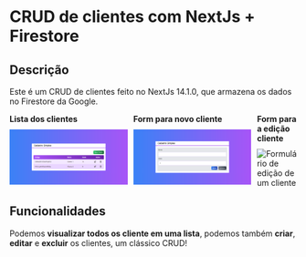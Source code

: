 # CRUD de clientes com NextJs + Firestore

## Descrição

Este é um CRUD de clientes feito no NextJs 14.1.0, que armazena os dados no Firestore da Google.

<div style="display: flex; flex-direction: row; justify-content: space-around; gap: 10px;">
    <div style="display: flex; flex-direction: column; gap: 10px;" >
        <b>Lista dos clientes</b>
        <img style="width: 100%;" src="public/image/ListaClientes.PNG" alt="Listagem dos clientes">
    </div>
    <div style="display: flex; flex-direction: column; gap: 10px;">
        <b>Form para novo cliente</b>
        <img style="width: 100%" src="public/image/FormNovoCliente.PNG" alt="Formulário para um novo cliente">
    </div>
    <div style="display: flex; flex-direction: column; gap: 10px;">
        <b>Form para a edição cliente</b>
        <img style="width: 100%" src="public/image/FormEdicãoCliente.PNG" alt="Formulário de edição de um cliente">
    </div>
</div>

## Funcionalidades

Podemos <b>visualizar todos os cliente em uma lista</b>, podemos também <b>criar</b>, <b>editar</b> e <b>excluir</b> os clientes, um clássico CRUD!
